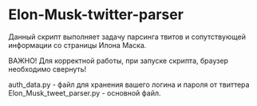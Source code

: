 # Elon-Musk-twitter-parser
Данный скрипт выполняет задачу парсинга твитов и сопутствующей информации со страницы Илона Маска.

ВАЖНО! Для корректной работы, при запуске скрипта, браузер необходимо свернуть!

auth_data.py - файл для хранения вашего логина и пароля от твиттера
Elon_Musk_tweet_parser.py - основной файл. 

